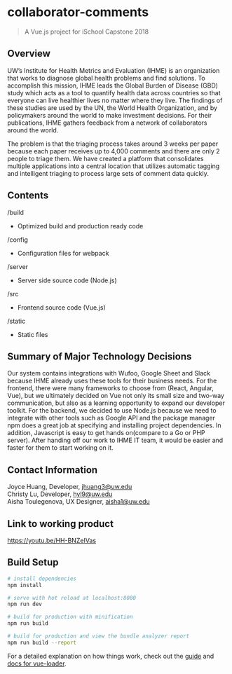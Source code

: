 # collaborator-comments
> A Vue.js project for iSchool Capstone 2018


## Overview

UW’s Institute for Health Metrics and Evaluation (IHME) is an organization that works to diagnose global health problems and find solutions. To accomplish this mission, IHME leads the Global Burden of Disease (GBD) study which acts as a tool to quantify health data across countries so that everyone can live healthier lives no matter where they live. The findings of these studies are used by the UN, the World Health Organization, and by policymakers around the world to make investment decisions. For their publications, IHME gathers feedback from a network of collaborators around the world. 

The problem is that the triaging process takes around 3 weeks per paper because each paper receives up to 4,000 comments and there are only 2 people to triage them. We have created a platform that consolidates multiple applications into a central location that utilizes automatic tagging and intelligent triaging to process large sets of comment data quickly. 

## Contents

/build
- Optimized build and production ready code

/config
- Configuration files for webpack

/server
- Server side source code (Node.js)

/src
- Frontend source code (Vue.js)

/static
- Static files

## Summary of Major Technology Decisions

Our system contains integrations with Wufoo, Google Sheet and Slack because IHME already uses these tools for their business needs.
For the frontend, there were many frameworks to choose from (React, Angular, Vue), but we ultimately decided on Vue not only its small size and two-way communication, but also as a learning opportunity to expand our developer toolkit. 
For the backend, we decided to use Node.js because we need to integrate with other tools such as Google API and the package manager npm does a great job at specifying and installing project dependencies. In addition, Javascript is easy to get hands on(compare to a Go or PHP server). After handing off our work to IHME IT team, it would be easier and faster for them to start working on it.

## Contact Information

Joyce Huang, Developer, jhuang3@uw.edu  
Christy Lu, Developer, hyl9@uw.edu  
Aisha Toulegenova, UX Designer, aisha1@uw.edu  

## Link to working product
https://youtu.be/HH-BNZeIVas



## Build Setup

``` bash
# install dependencies
npm install

# serve with hot reload at localhost:8080
npm run dev

# build for production with minification
npm run build

# build for production and view the bundle analyzer report
npm run build --report
```

For a detailed explanation on how things work, check out the [guide](http://vuejs-templates.github.io/webpack/) and [docs for vue-loader](http://vuejs.github.io/vue-loader).
